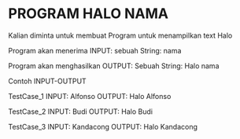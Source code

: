 # PROGRAM HALO NAMA
Kalian diminta untuk membuat Program untuk menampilkan text Halo <Nama>

Program akan menerima INPUT:
sebuah String: nama

Program akan menghasilkan OUTPUT:
Sebuah String: Halo nama

Contoh INPUT-OUTPUT

TestCase_1
INPUT:
Alfonso
OUTPUT:
Halo Alfonso

TestCase_2
INPUT:
Budi
OUTPUT:
Halo Budi

TestCase_3
INPUT:
Kandacong
OUTPUT:
Halo Kandacong
